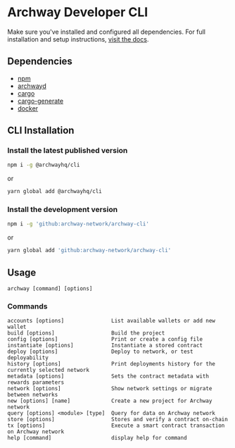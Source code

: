 # Archway Developer CLI

Make sure you've installed and configured all dependencies. For full installation and setup instructions, [visit the docs](https://docs.archway.io/developers/getting-started/install).

## Dependencies

- [npm](https://docs.npmjs.com/downloading-and-installing-node-js-and-npm "Install Node.js and NPM")
- [archwayd](https://github.com/archway-network/archway/tree/main/cmd/archwayd "Install Archway Daemon")
- [cargo](https://doc.rust-lang.org/cargo/getting-started/installation.html "Install Cargo")
- [cargo-generate](https://crates.io/crates/cargo-generate "Install Cargo Generate")
- [docker](https://docs.docker.com/get-docker "Install Docker")

## CLI Installation

### Install the latest published version

```bash
npm i -g @archwayhq/cli
```

or

```bash
yarn global add @archwayhq/cli
```

### Install the development version

```bash
npm i -g 'github:archway-network/archway-cli'
```

or

```bash
yarn global add 'github:archway-network/archway-cli'
```

## Usage

```
archway [command] [options]
```

### Commands

```
accounts [options]               List available wallets or add new wallet
build [options]                  Build the project
config [options]                 Print or create a config file
instantiate [options]            Instantiate a stored contract
deploy [options]                 Deploy to network, or test deployability
history [options]                Print deployments history for the currently selected network
metadata [options]               Sets the contract metadata with rewards parameters
network [options]                Show network settings or migrate between networks
new [options] [name]             Create a new project for Archway network
query [options] <module> [type]  Query for data on Archway network
store [options]                  Stores and verify a contract on-chain
tx [options]                     Execute a smart contract transaction on Archway network
help [command]                   display help for command
```

